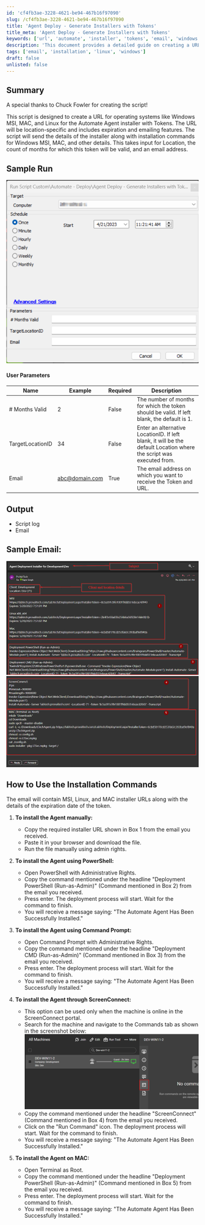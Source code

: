 ```yaml
---
id: 'cf4fb3ae-3228-4621-be94-467b16f97090'
slug: /cf4fb3ae-3228-4621-be94-467b16f97090
title: 'Agent Deploy - Generate Installers with Tokens'
title_meta: 'Agent Deploy - Generate Installers with Tokens'
keywords: ['url', 'automate', 'installer', 'tokens', 'email', 'windows', 'mac', 'linux']
description: 'This document provides a detailed guide on creating a URL for the Automate Agent installer for various operating systems, including Windows MSI, MAC, and Linux. It includes user parameters, output details, and installation commands for each platform, along with a sample run and email outputs.'
tags: ['email', 'installation', 'linux', 'windows']
draft: false
unlisted: false
---
```


## Summary

A special thanks to Chuck Fowler for creating the script!

This script is designed to create a URL for operating systems like Windows MSI, MAC, and Linux for the Automate Agent installer with Tokens. The URL will be location-specific and includes expiration and emailing features. The script will send the details of the installer along with installation commands for Windows MSI, MAC, and other details. This takes input for Location, the count of months for which this token will be valid, and an email address.

## Sample Run

![Sample Run](../../../static/img/Agent-Deploy---Generate-Installers-with-Tokens/image_1.png)

#### User Parameters

| Name               | Example                          | Required | Description                                                                                   |
|--------------------|----------------------------------|----------|-----------------------------------------------------------------------------------------------|
| # Months Valid     | 2                                | False    | The number of months for which the token should be valid. If left blank, the default is 1.  |
| TargetLocationID   | 34                               | False    | Enter an alternative LocationID. If left blank, it will be the default Location where the script was executed from. |
| Email              | [abc@domain.com](mailto:abc@domain.com) | True     | The email address on which you want to receive the Token and URL.                            |

## Output

- Script log
- Email

## Sample Email:

![Sample Email 1](../../../static/img/Agent-Deploy---Generate-Installers-with-Tokens/image_2.png)
![Sample Email 2](../../../static/img/Agent-Deploy---Generate-Installers-with-Tokens/image_3.png)

## How to Use the Installation Commands

The email will contain MSI, Linux, and MAC installer URLs along with the details of the expiration date of the token.

1. **To install the Agent manually:**
   - Copy the required installer URL shown in Box 1 from the email you received.
   - Paste it in your browser and download the file.
   - Run the file manually using admin rights.

2. **To install the Agent using PowerShell:**
   - Open PowerShell with Administrative Rights.
   - Copy the command mentioned under the headline "Deployment PowerShell (Run-as-Admin)" (Command mentioned in Box 2) from the email you received.
   - Press enter. The deployment process will start. Wait for the command to finish.
   - You will receive a message saying: "The Automate Agent Has Been Successfully Installed."

3. **To install the Agent using Command Prompt:**
   - Open Command Prompt with Administrative Rights.
   - Copy the command mentioned under the headline "Deployment CMD (Run-as-Admin)" (Command mentioned in Box 3) from the email you received.
   - Press enter. The deployment process will start. Wait for the command to finish.
   - You will receive a message saying: "The Automate Agent Has Been Successfully Installed."

4. **To install the Agent through ScreenConnect:**
   - This option can be used only when the machine is online in the ScreenConnect portal.
   - Search for the machine and navigate to the Commands tab as shown in the screenshot below:
     ![ScreenConnect Commands](../../../static/img/Agent-Deploy---Generate-Installers-with-Tokens/image_4.png)
   - Copy the command mentioned under the headline "ScreenConnect" (Command mentioned in Box 4) from the email you received.
   - Click on the "Run Command" icon. The deployment process will start. Wait for the command to finish.
   - You will receive a message saying: "The Automate Agent Has Been Successfully Installed."

5. **To install the Agent on MAC:**
   - Open Terminal as Root.
   - Copy the command mentioned under the headline "Deployment PowerShell (Run-as-Admin)" (Command mentioned in Box 5) from the email you received.
   - Press enter. The deployment process will start. Wait for the command to finish.
   - You will receive a message saying: "The Automate Agent Has Been Successfully Installed."



